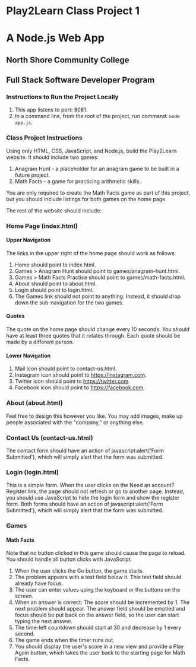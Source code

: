 # Play2Learn Class Project 1  
# A Node.js Web App
## North Shore Community College 
## Full Stack Software Developer Program

### Instructions to Run the Project Locally
1. This app listens to port: 8081.
2. In a command line, from the root of the project, run command: `node app.js`.

### Class Project Instructions
Using only HTML, CSS, JavaScript, and Node.js, build the Play2Learn website. 
It should include two games:

1. Anagram Hunt - a placeholder for an anagram game to be built in a future project.
2. Math Facts - a game for practicing arithmetic skills.

You are only required to create the Math Facts game as part of this project, 
but you should include listings for both games on the home page.

The rest of the website should include:

### Home Page (index.html)
#### Upper Navigation
The links in the upper right of the home page should work as follows:

1. Home should point to index.html.
2. Games > Anagram Hunt should point to games/anagram-hunt.html.
3. Games > Math Facts Practice should point to games/math-facts.html.
4. About should point to about.html.
5. Login should point to login.html.
6. The Games link should not point to anything. Instead, it should drop down 
the sub-navigation for the two games.

#### Quotes
The quote on the home page should change every 10 seconds. 
You should have at least three quotes that it rotates through. 
Each quote should be made by a different person.

#### Lower Navigation
1. Mail icon should point to contact-us.html.
2. Instagram icon should point to https://instagram.com.
3. Twitter icon should point to https://twitter.com.
4. Facebook icon should point to https://facebook.com.

### About (about.html)
Feel free to design this however you like. You may add images, make up people associated with the "company," 
or anything else.

### Contact Us (contact-us.html)
The contact form should have an action of javascript:alert('Form Submitted'), 
which will simply alert that the form was submitted.

### Login (login.html)
This is a simple form. When the user clicks on the Need an account? Register link, the page should not refresh or go to 
another page. Instead, you should use JavaScript to hide the login form and show the register form.  Both forms should 
have an action of javascript:alert('Form Submitted'), which will simply alert that the form was submitted.

### Games
#### Math Facts
Note that no button clicked in this game should cause the page to reload. You should handle all button clicks with 
JavaScript.

1. When the user clicks the Go button, the game starts. 
2. The problem appears with a text field below it. This text field should already have focus.
3. The user can enter values using the keyboard or the buttons on the screen. 
4. When an answer is correct: The score should be incremented by 1.  The next problem should appear.
The answer field should be emptied and focus should be put back on the answer field, so the user can start typing the 
next answer.
5. The time-left countdown should start at 30 and decrease by 1 every second.
6. The game ends when the timer runs out.
7. You should display the user's score in a new view and provide a Play Again button, which takes the user back to the
starting page for Math Facts.

